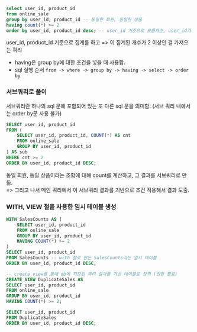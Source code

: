 ```sql
select user_id, product_id
from online_sale
group by user_id, product_id -- 동일한 회원, 동일한 상품
having count(*) >= 2
order by user_id, product_id desc; -- user_id 기준으로 오름차순, user_id가 같으면 product_id를 기준으로 내림차순 정렬
```

user_id, product_id 기준으로 집계를 하고 => 이 집계된 개수가 2 이상인 걸 가져오는 쿼리

- having은 group by에 대한 조건을 넣을 때 사용함.
- sql 실행 순서 `from -> where -> group by -> having -> select -> order by`

### 서브쿼리로 풀이

서브쿼리란 하나의 sql 문에 포함되어 있는 또 다른 sql 문을 의미함. (서브 쿼리 내에서는 order by문 사용 불가)

```sql
SELECT user_id, product_id
FROM (
    SELECT user_id, product_id, COUNT(*) AS cnt
    FROM online_sale
    GROUP BY user_id, product_id
) AS sub
WHERE cnt >= 2
ORDER BY user_id, product_id DESC;
```

동일 회원, 동일 상품이라는 조합에 대해 count를 계산하고, 그 결과를 서브쿼리로 만듦.<br>
=> 그리고 나서 메인 쿼리에서 이 서브쿼리 결과를 기반으로 조건 적용해서 결과 도출.

### WITH, VIEW 절을 사용한 임시 테이블 생성

```sql
WITH SalesCounts AS (
    SELECT user_id, product_id
    FROM online_sale
    GROUP BY user_id, product_id
    HAVING COUNT(*) >= 2
)
SELECT user_id, product_id
FROM SalesCounts -- with 절로 만든 SalesCounts라는 임시 테이블
ORDER BY user_id, product_id DESC;
```

```sql
-- create view를 통해 db에 저장된 쿼리 결과를 가상 테이블로 정의 (권한 필요)
CREATE VIEW DuplicateSales AS
SELECT user_id, product_id
FROM online_sale
GROUP BY user_id, product_id
HAVING COUNT(*) >= 2;

SELECT user_id, product_id
FROM DuplicateSales
ORDER BY user_id, product_id DESC;
```
